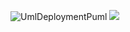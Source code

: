 ![UmlDeploymentPuml](https://www.planttext.com/api/plantuml/png/JL2nIWD14Arllc98bGWHx4E8s4OKJYknM6udtfAxtMDlhX0916l1pZQ_48nYO_8Dit_a1698CyoyzsRUOoOjcyXTNG6muuhm_dewbA_q8MlPfANMNrcZDZlvaOtiqZAzAhYLRNf7MSaA-xTJvNNXKxuLVHi0L3HZv83HFPMCraKgs0KFqCwTRqmqDHQXRe8dppa_gwi6k03mmHBsHgEyranDgVnut4FJOdi4y0MoVzdD5Lvw6uEpUvaIsV4gFk3PkMdc_OC0S-wi2uD7o1Qm072UASvCGNWNkgBCYqYa-Ku679wu0ap8s_sN_W00)
![](http://www.plantuml.com/plantuml/proxy?cache=no&src=https://raw.githubusercontent.com/oleksandrblazhko/ai-214-gavrilyuk/lab_7/2-SoftwareDesign/2.7-PlantUML/UML-Deployment.puml)